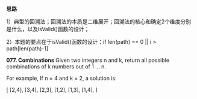 <B>思路</B>

  1）典型的回溯法；回溯法的本质是二维展开；回溯法的核心和确定2个维度分别是什么，以及isValid()函数的设计；

  2）本题的要点在于isValid()函数的设计：if len(path) == 0 || i > path[len(path)-1]

<B>077. Combinations</B>
Given two integers n and k, return all possible combinations of k numbers out of 1 ... n.

For example,
If n = 4 and k = 2, a solution is:

[
  [2,4],
  [3,4],
  [2,3],
  [1,2],
  [1,3],
  [1,4],
]
